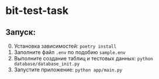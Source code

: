 # bit-test-task

## Запуск:
0. Установка зависимостей:
`
poetry install
`
1. Заполните файл `.env` по подобию `sample.env`
2. Выполните создание таблиц и тестовых данных:
`
python database/database_init.py
`
3. Запустите приложение:
`
python app/main.py
`